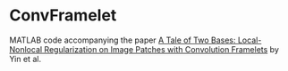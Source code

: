 # ConvFramelet
MATLAB code accompanying the paper [A Tale of Two Bases: Local-Nonlocal Regularization on Image Patches with Convolution Framelets]((https://epubs.siam.org/doi/abs/10.1137/16M1091447)) by Yin et al.
